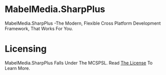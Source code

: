 # MabelMedia.SharpPlus
MabelMedia.SharpPlus -The Modern, Flexible Cross Platform Development Framework, That Works For You.

# Licensing
MabelMedia.SharpPlus Falls Under The MCSPSL. Read <a href="https://web.mabelisyt.co/mcspsl">The License</a> To Learn More.
